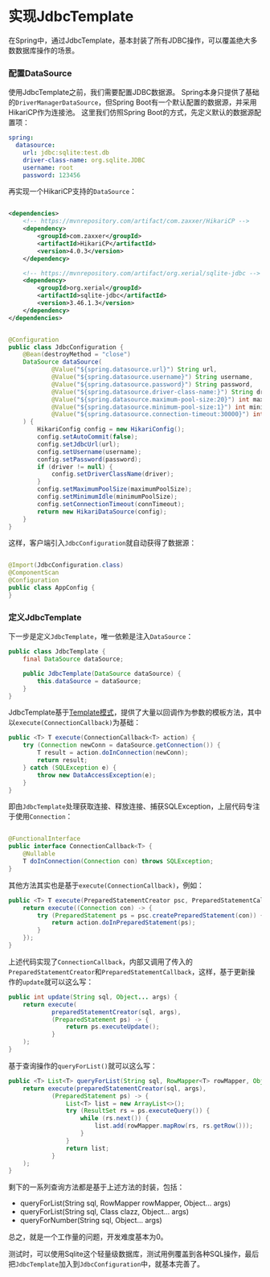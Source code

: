 # 实现JdbcTemplate

在Spring中，通过JdbcTemplate，基本封装了所有JDBC操作，可以覆盖绝大多数数据库操作的场景。

### 配置DataSource

使用JdbcTemplate之前，我们需要配置JDBC数据源。
Spring本身只提供了基础的`DriverManagerDataSource`，但Spring Boot有一个默认配置的数据源，并采用HikariCP作为连接池。
这里我们仿照Spring Boot的方式，先定义默认的数据源配置项：

```yml
spring:
  datasource:
    url: jdbc:sqlite:test.db
    driver-class-name: org.sqlite.JDBC
    username: root
    password: 123456
```

再实现一个HikariCP支持的`DataSource`：

```xml

<dependencies>
    <!-- https://mvnrepository.com/artifact/com.zaxxer/HikariCP -->
    <dependency>
        <groupId>com.zaxxer</groupId>
        <artifactId>HikariCP</artifactId>
        <version>4.0.3</version>
    </dependency>

    <!-- https://mvnrepository.com/artifact/org.xerial/sqlite-jdbc -->
    <dependency>
        <groupId>org.xerial</groupId>
        <artifactId>sqlite-jdbc</artifactId>
        <version>3.46.1.3</version>
    </dependency>
</dependencies>
```

```java

@Configuration
public class JdbcConfiguration {
    @Bean(destroyMethod = "close")
    DataSource dataSource(
            @Value("${spring.datasource.url}") String url,
            @Value("${spring.datasource.username}") String username,
            @Value("${spring.datasource.password}") String password,
            @Value("${spring.datasource.driver-class-name:}") String driver,
            @Value("${spring.datasource.maximum-pool-size:20}") int maximumPoolSize,
            @Value("${spring.datasource.minimum-pool-size:1}") int minimumPoolSize,
            @Value("${spring.datasource.connection-timeout:30000}") int connTimeout
    ) {
        HikariConfig config = new HikariConfig();
        config.setAutoCommit(false);
        config.setJdbcUrl(url);
        config.setUsername(username);
        config.setPassword(password);
        if (driver != null) {
            config.setDriverClassName(driver);
        }
        config.setMaximumPoolSize(maximumPoolSize);
        config.setMinimumIdle(minimumPoolSize);
        config.setConnectionTimeout(connTimeout);
        return new HikariDataSource(config);
    }
}
```

这样，客户端引入`JdbcConfiguration`就自动获得了数据源：

```java

@Import(JdbcConfiguration.class)
@ComponentScan
@Configuration
public class AppConfig {
}
```

### 定义JdbcTemplate

下一步是定义`JdbcTemplate`，唯一依赖是注入`DataSource`：

```java
public class JdbcTemplate {
    final DataSource dataSource;

    public JdbcTemplate(DataSource dataSource) {
        this.dataSource = dataSource;
    }
}
```

JdbcTemplate基于[Template模式](https://liaoxuefeng.com/books/java/design-patterns/behavioral/template-method/index.html)，提供了大量以回调作为参数的模板方法，其中以`execute(ConnectionCallback)`为基础：

```java
public <T> T execute(ConnectionCallback<T> action) {
    try (Connection newConn = dataSource.getConnection()) {
        T result = action.doInConnection(newConn);
        return result;
    } catch (SQLException e) {
        throw new DataAccessException(e);
    }
}
```

即由`JdbcTemplate`处理获取连接、释放连接、捕获SQLException，上层代码专注于使用`Connection`：

```java

@FunctionalInterface
public interface ConnectionCallback<T> {
    @Nullable
    T doInConnection(Connection con) throws SQLException;
}
```

其他方法其实也是基于`execute(ConnectionCallback)`，例如：

```java
public <T> T execute(PreparedStatementCreator psc, PreparedStatementCallback<T> action) {
    return execute((Connection con) -> {
        try (PreparedStatement ps = psc.createPreparedStatement(con)) {
            return action.doInPreparedStatement(ps);
        }
    });
}
```

上述代码实现了`ConnectionCallback`，内部又调用了传入的`PreparedStatementCreator`和`PreparedStatementCallback`，这样，基于更新操作的`update`就可以这么写：

```java
public int update(String sql, Object... args) {
    return execute(
            preparedStatementCreator(sql, args),
            (PreparedStatement ps) -> {
                return ps.executeUpdate();
            }
    );
}
```

基于查询操作的`queryForList()`就可以这么写：

```java
public <T> List<T> queryForList(String sql, RowMapper<T> rowMapper, Object... args) {
    return execute(preparedStatementCreator(sql, args),
            (PreparedStatement ps) -> {
                List<T> list = new ArrayList<>();
                try (ResultSet rs = ps.executeQuery()) {
                    while (rs.next()) {
                        list.add(rowMapper.mapRow(rs, rs.getRow()));
                    }
                }
                return list;
            }
    );
}
```

剩下的一系列查询方法都是基于上述方法的封装，包括：

- queryForList(String sql, RowMapper rowMapper, Object... args)
- queryForList(String sql, Class clazz, Object... args)
- queryForNumber(String sql, Object... args)

总之，就是一个工作量的问题，开发难度基本为0。

测试时，可以使用Sqlite这个轻量级数据库，测试用例覆盖到各种SQL操作，最后把`JdbcTemplate`加入到`JdbcConfiguration`中，就基本完善了。